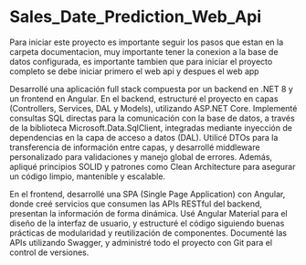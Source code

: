 # Sales_Date_Prediction_Web_Api

Para iniciar este proyecto es importante seguir los pasos que estan en la carpeta documentacion, muy importante tener la conexion a la base de datos configurada, es importante tambien que para iniciar el proyecto completo se debe iniciar primero el web api y despues el web app 


Desarrollé una aplicación full stack compuesta por un backend en .NET 8 y un frontend en Angular. En el backend, estructuré el proyecto en capas (Controllers, Services, DAL y Models), utilizando ASP.NET Core. Implementé consultas SQL directas para la comunicación con la base de datos, a través de la biblioteca Microsoft.Data.SqlClient, integradas mediante inyección de dependencias en la capa de acceso a datos (DAL). Utilicé DTOs para la transferencia de información entre capas, y desarrollé middleware personalizado para validaciones y manejo global de errores. Además, apliqué principios SOLID y patrones como Clean Architecture para asegurar un código limpio, mantenible y escalable.

En el frontend, desarrollé una SPA (Single Page Application) con Angular, donde creé servicios que consumen las APIs RESTful del backend, presentan la información de forma dinámica. Usé Angular Material para el diseño de la interfaz de usuario, y estructuré el código siguiendo buenas prácticas de modularidad y reutilización de componentes. Documenté las APIs utilizando Swagger, y administré todo el proyecto con Git para el control de versiones.

